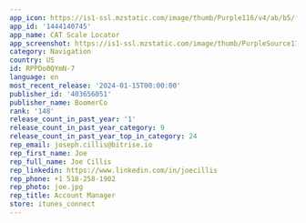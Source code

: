 ```yaml
---
app_icon: https://is1-ssl.mzstatic.com/image/thumb/Purple116/v4/ab/b5/f0/abb5f0f6-8cc4-fa59-f28d-b8c0f9ff378e/AppIcon-0-0-1x_U007epad-0-85-220.png/1024x1024bb.png
app_id: '1444140745'
app_name: CAT Scale Locator
app_screenshot: https://is1-ssl.mzstatic.com/image/thumb/PurpleSource115/v4/eb/c9/cd/ebc9cdda-6ba9-11ec-ec7c-8a26a7114e1a/224cf5c5-3fdf-4de0-ad49-de67c8c3d690_Simulator-Screen-Shot---iPhone-12-Pro-Max---2021-06-28-at-15.00.55.jpg/1284x2778bb.png
category: Navigation
country: US
id: RPPDo0QYmN-7
language: en
most_recent_release: '2024-01-15T00:00:00'
publisher_id: '403656051'
publisher_name: BoomerCo
rank: '148'
release_count_in_past_year: '1'
release_count_in_past_year_category: 9
release_count_in_past_year_top_in_category: 24
rep_email: joseph.cillis@bitrise.io
rep_first_name: Joe
rep_full_name: Joe Cillis
rep_linkedin: https://www.linkedin.com/in/joecillis
rep_phone: +1 518-258-1902
rep_photo: joe.jpg
rep_title: Account Manager
store: itunes_connect
---
```

